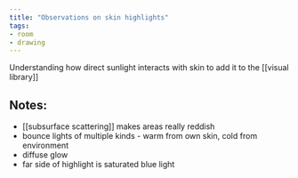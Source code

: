 ```yaml
---
title: "Observations on skin highlights"
tags:
- room
- drawing
---
```


Understanding how direct sunlight interacts with skin to add it to the [[visual library]]

## Notes:
- [[subsurface scattering]] makes areas really reddish
- bounce lights of multiple kinds - warm from own skin, cold from environment
- diffuse glow
- far side of highlight is saturated blue light